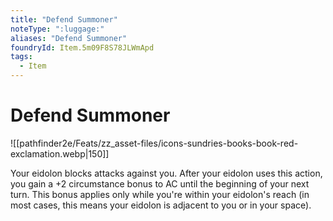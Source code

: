 ```yaml
---
title: "Defend Summoner"
noteType: ":luggage:"
aliases: "Defend Summoner"
foundryId: Item.5m09F8S78JLWmApd
tags:
  - Item
---
```


# Defend Summoner
![[pathfinder2e/Feats/zz_asset-files/icons-sundries-books-book-red-exclamation.webp|150]]

Your eidolon blocks attacks against you. After your eidolon uses this action, you gain a +2 circumstance bonus to AC until the beginning of your next turn. This bonus applies only while you're within your eidolon's reach (in most cases, this means your eidolon is adjacent to you or in your space).

